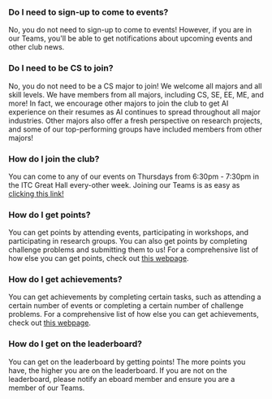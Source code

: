 ### Do I need to sign-up to come to events?
No, you do not need to sign-up to come to events! However, if you are in our Teams, you'll be able to get notifications about upcoming events and other club news.

### Do I need to be CS to join?
No, you do not need to be a CS major to join! We welcome all majors and all skill levels. We have members from all majors, including CS, SE, EE, ME, and more! In fact, we encourage other majors to join the club to get AI experience on their resumes as AI continues to spread throughout all major industries. Other majors also offer a fresh perspective on research projects, and some of our top-performing groups have included members from other majors!

### How do I join the club?
You can come to any of our events on Thursdays from 6:30pm - 7:30pm in the ITC Great Hall every-other week. Joining our Teams is as easy as [clicking this link!](https://teams.microsoft.com/l/team/19%3a1910afef1d1d4e3b9bfd5f7938182f0b%40thread.tacv2/conversations?groupId=8f7bf1ac-c9b6-4bf0-b74a-407f088e74cc&tenantId=4046ceac-fdd3-46c9-ac80-b7c4a49bab70)

### How do I get points?
You can get points by attending events, participating in workshops, and participating in research groups. You can also get points by completing challenge problems and submitting them to us! For a comprehensive list of how else you can get points, check out [this webpage](/points).

### How do I get achievements?
You can get achievements by completing certain tasks, such as attending a certain number of events or completing a certain number of challenge problems. For a comprehensive list of how else you can get achievements, check out [this webpage](/achievements).

### How do I get on the leaderboard?
You can get on the leaderboard by getting points! The more points you have, the higher you are on the leaderboard. If you are not on the leaderboard, please notify an eboard member and ensure you are a member of our Teams. 
